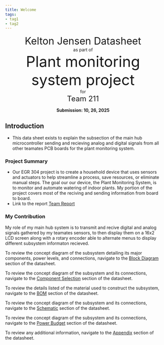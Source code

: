 ```yaml
---
title: Welcome
tags:
- tag1
- tag2
---
```

<center>
<font size= "6">Kelton Jensen Datasheet</font><br>
as part of<br>
<font size= "8"> Plant monitoring system project</font><br>
for<br>
<font size= "5"> Team 211 </font><br>

**Submission: 10, 26, 2025**
</center>

## Introduction

* This data sheet exists to explain the subsection of the main hub microcontroller sending and recieving analog and digital signals from all other teamates PCB boards for the plant monitoring system.

### Project Summary

* Our EGR 304 project is to create a household device that uses sensors and actuators to help streamline a process, save resources, or eliminate manual steps. The goal our our device, the Plant Monitoring System, is to monitor and automate watering of indoor plants. My portion of the project covers most of the reciving and sending information from board to board.
* Link to the report [Team Report](https://egr304-2025-f-211.github.io/)


### My Contribution

My role of my main hub system is to transmit and recive digital and analog signals gathered by my teamates sensors, to then display them on a 16x2 LCD screen along with a rotary encoder able to alternate menus to display different subsystem informaton recieved. 

To review the concept diagram of the subsystem detailing its major components, power levels, and connections, navigate to the [Block Diagram](https://kjensen37.github.io/EGR304DataSheetKeltonJensen.github.io/01-Block-Diagram/Block-Diagram) section of the datasheet.

To review the concept diagram of the subsystem and its connections, navigate to the [Component Selection](https://kjensen37.github.io/EGR304DataSheetKeltonJensen.github.io/02-Component-Selection/Component-Selection) section of the datasheet.

To review the details listed of the material used to construct the subsystem, navigate to the [BOM](https://kjensen37.github.io/EGR304DataSheetKeltonJensen.github.io/03-BOM/BOM) section of the datasheet.

To review the concept diagram of the subsystem and its connections, navigate to the [Schematic](https://kjensen37.github.io/EGR304DataSheetKeltonJensen.github.io/04-Schematic/schematic) section of the datasheet.

To review the concept diagram of the subsystem and its connections, navigate to the [Power Budget](https://kjensen37.github.io/EGR304DataSheetKeltonJensen.github.io/05-Power-Budget/Power-Budget) section of the datasheet.

To review any additional information, navigate to the [Appendix](https://kjensen37.github.io/EGR304DataSheetKeltonJensen.github.io/Appendix) section of the datasheet.
